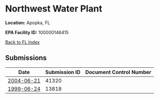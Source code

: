 # Northwest Water Plant

**Location:** Apopka, FL

**EPA Facility ID:** 100000146415

[Back to FL Index](../../index.md)

## Submissions

| Date | Submission ID | Document Control Number |
|------|--------------|-------------------------|
| [2004-06-21](submissions/41320.md) | 41320 |  |
| [1999-06-24](submissions/13818.md) | 13818 |  |
